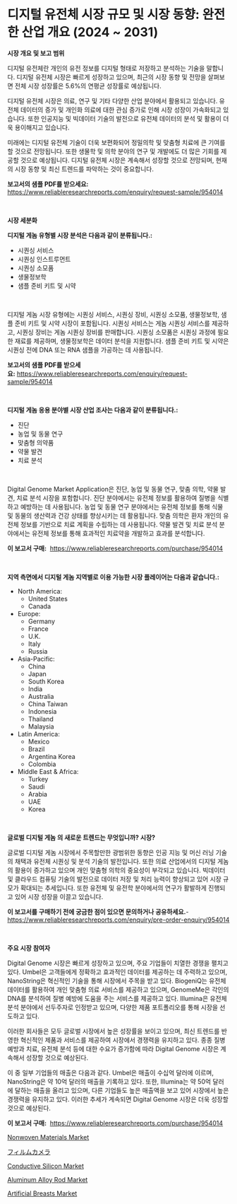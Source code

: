 <p><h1>디지털 유전체 시장 규모 및 시장 동향: 완전한 산업 개요 (2024 ~ 2031)</h1></p><p><strong>시장 개요 및 보고 범위</strong></p>
<p><p>디지털 유전체란 개인의 유전 정보를 디지털 형태로 저장하고 분석하는 기술을 말합니다. 디지털 유전체 시장은 빠르게 성장하고 있으며, 최근의 시장 동향 및 전망을 살펴보면 전체 시장 성장률은 5.6%의 연평균 성장률로 예상됩니다.</p><p>디지털 유전체 시장은 의료, 연구 및 기타 다양한 산업 분야에서 활용되고 있습니다. 유전체 데이터의 증가 및 개인화 의료에 대한 관심 증가로 인해 시장 성장이 가속화되고 있습니다. 또한 인공지능 및 빅데이터 기술의 발전으로 유전체 데이터의 분석 및 활용이 더욱 용이해지고 있습니다.</p><p>미래에는 디지털 유전체 기술이 더욱 보편화되어 정밀의학 및 맞춤형 치료에 큰 기여를 할 것으로 전망됩니다. 또한 생물학 및 의학 분야의 연구 및 개발에도 더 많은 기회를 제공할 것으로 예상됩니다. 디지털 유전체 시장은 계속해서 성장할 것으로 전망되며, 현재의 시장 동향 및 최신 트렌드를 파악하는 것이 중요합니다.</p></p>
<p><strong>보고서의 샘플 PDF를 받으세요:</strong> <a href="https://www.reliableresearchreports.com/enquiry/request-sample/954014">https://www.reliableresearchreports.com/enquiry/request-sample/954014</a></p>
<p>&nbsp;</p>
<p><strong>시장 세분화</strong></p>
<p><strong>디지털 게놈 유형별 시장 분석은 다음과 같이 분류됩니다.:</strong></p>
<p><ul><li>시퀀싱 서비스</li><li>시퀀싱 인스트루먼트</li><li>시퀀싱 소모품</li><li>생물정보학</li><li>샘플 준비 키트 및 시약</li></ul></p>
<p>&nbsp;</p>
<p><p>디지털 게놈 시장 유형에는 시퀀싱 서비스, 시퀀싱 장비, 시퀀싱 소모품, 생물정보학, 샘플 준비 키트 및 시약 시장이 포함됩니다. 시퀀싱 서비스는 게놈 시퀀싱 서비스를 제공하고, 시퀀싱 장비는 게놈 시퀀싱 장비를 판매합니다. 시퀀싱 소모품은 시퀀싱 과정에 필요한 재료를 제공하며, 생물정보학은 데이터 분석을 지원합니다. 샘플 준비 키트 및 시약은 시퀀싱 전에 DNA 또는 RNA 샘플을 가공하는 데 사용됩니다.</p></p>
<p><strong>보고서의 샘플 PDF를 받으세요:</strong>&nbsp;<a href="https://www.reliableresearchreports.com/enquiry/request-sample/954014">https://www.reliableresearchreports.com/enquiry/request-sample/954014</a></p>
<p>&nbsp;</p>
<p><strong> 디지털 게놈 응용 분야별 시장 산업 조사는 다음과 같이 분류됩니다.:</strong></p>
<p><ul><li>진단</li><li>농업 및 동물 연구</li><li>맞춤형 의약품</li><li>약물 발견</li><li>치료 분석</li></ul></p>
<p>&nbsp;</p>
<p><p>Digital Genome Market Application은 진단, 농업 및 동물 연구, 맞춤 의학, 약물 발견, 치료 분석 시장을 포함합니다. 진단 분야에서는 유전체 정보를 활용하여 질병을 식별하고 예방하는 데 사용됩니다. 농업 및 동물 연구 분야에서는 유전체 정보를 통해 식물 및 동물의 생산력과 건강 상태를 향상시키는 데 활용됩니다. 맞춤 의학은 환자 개인의 유전체 정보를 기반으로 치료 계획을 수립하는 데 사용됩니다. 약물 발견 및 치료 분석 분야에서는 유전체 정보를 통해 효과적인 치료약을 개발하고 효과를 분석합니다.</p></p>
<p><strong>이 보고서 구매:</strong>&nbsp; <a href="https://www.reliableresearchreports.com/purchase/954014">https://www.reliableresearchreports.com/purchase/954014</a></p>
<p>&nbsp;</p>
<p><strong>지역 측면에서 디지털 게놈 지역별로 이용 가능한 시장 플레이어는 다음과 같습니다.:</strong></p>
<p><ul>
    <li>
        North America:
        <ul>
            <li>United States</li>
            <li>Canada</li>
        </ul>
    </li>
    <li>
        Europe:
        <ul>
            <li>Germany</li>
            <li>France</li>
            <li>U.K.</li>
            <li>Italy</li>
            <li>Russia</li>
        </ul>
    </li>
    <li>
        Asia-Pacific:
        <ul>
            <li>China</li>
            <li>Japan</li>
            <li>South Korea</li>
            <li>India</li>
            <li>Australia</li>
            <li>China Taiwan</li>
            <li>Indonesia</li>
            <li>Thailand</li>
            <li>Malaysia</li>
        </ul>
    </li>
    <li>
        Latin America:
        <ul>
            <li>Mexico</li>
            <li>Brazil</li>
            <li>Argentina Korea</li>
            <li>Colombia</li>
        </ul>
    </li>
    <li>
        Middle East & Africa:
        <ul>
            <li>Turkey</li>
            <li>Saudi</li>
            <li>Arabia</li>
            <li>UAE</li>
            <li>Korea</li>
        </ul>
    </li>
    </ul></p>
<p>&nbsp;</p>
<p><strong>글로벌 디지털 게놈 의 새로운 트렌드는 무엇입니까? 시장?</strong></p>
<p><p>글로벌 디지털 게놈 시장에서 주목할만한 광범위한 동향은 인공 지능 및 머신 러닝 기술의 채택과 유전체 시퀀싱 및 분석 기술의 발전입니다. 또한 의료 산업에서의 디지털 게놈의 활용이 증가하고 있으며 개인 맞춤형 의학의 중요성이 부각되고 있습니다. 빅데이터 및 클라우드 컴퓨팅 기술의 발전으로 데이터 저장 및 처리 능력이 향상되고 있어 시장 규모가 확대되는 추세입니다. 또한 유전체 및 유전학 분야에서의 연구가 활발하게 진행되고 있어 시장 성장을 이끌고 있습니다.</p></p>
<p><strong>이 보고서를 구매하기 전에 궁금한 점이 있으면 문의하거나 공유하세요.</strong>- <a href="https://www.reliableresearchreports.com/enquiry/pre-order-enquiry/954014">https://www.reliableresearchreports.com/enquiry/pre-order-enquiry/954014</a></p>
<p>&nbsp;</p>
<p><strong>주요 시장 참여자</strong></p>
<p><p>Digital Genome 시장은 빠르게 성장하고 있으며, 주요 기업들이 치열한 경쟁을 펼치고 있다. Umbel은 고객들에게 정확하고 효과적인 데이터를 제공하는 데 주력하고 있으며, NanoString은 혁신적인 기술을 통해 시장에서 주목을 받고 있다. BiogeniQ는 유전체 데이터를 활용하여 개인 맞춤형 의료 서비스를 제공하고 있으며, GenomeMe은 각인의 DNA를 분석하여 질병 예방에 도움을 주는 서비스를 제공하고 있다. Illumina은 유전체 분석 분야에서 선두주자로 인정받고 있으며, 다양한 제품 포트폴리오를 통해 시장을 선도하고 있다.</p><p>이러한 회사들은 모두 글로벌 시장에서 높은 성장률을 보이고 있으며, 최신 트렌드를 반영한 혁신적인 제품과 서비스를 제공하여 시장에서 경쟁력을 유지하고 있다. 종종 질병 예방과 치료, 유전체 분석 등에 대한 수요가 증가함에 따라 Digital Genome 시장은 계속해서 성장할 것으로 예상된다.</p><p>이 중 일부 기업들의 매출은 다음과 같다. Umbel은 매출이 수십억 달러에 이르며, NanoString은 약 10억 달러의 매출을 기록하고 있다. 또한, Illumina는 약 50억 달러에 달하는 매출을 올리고 있으며, 다른 기업들도 높은 매출액을 보고 있어 시장에서 높은 경쟁력을 유지하고 있다. 이러한 추세가 계속되면 Digital Genome 시장은 더욱 성장할 것으로 예상된다.</p></p>
<p><strong>이 보고서 구매:</strong>&nbsp;&nbsp;<a href="https://www.reliableresearchreports.com/purchase/954014">https://www.reliableresearchreports.com/purchase/954014</a></p>
<p><p><a href="https://view.publitas.com/reportprime-1/nonwoven-materials-market-dynamics-2024-2031-also-about-its-market-trends-projections-and-opportunities/">Nonwoven Materials Market</a></p><p><a href="https://medium.com/@lorenzaschmeler/%E3%83%95%E3%82%A3%E3%83%AB%E3%83%A0%E3%82%AB%E3%83%A1%E3%83%A9%E5%B8%82%E5%A0%B4%E3%82%B7%E3%82%A7%E3%82%A2%E3%81%AE%E9%80%B2%E5%8C%96%E3%81%A8%E5%B8%82%E5%A0%B4%E6%88%90%E9%95%B7%E3%83%88%E3%83%AC%E3%83%B3%E3%83%892024%E5%B9%B4%E3%81%8B%E3%82%892031%E5%B9%B4%E3%81%BE%E3%81%A7-b13c7164a62e">フィルムカメラ</a></p><p><a href="https://issuu.com/reportprime-2/docs/conductive-silicon-market-size-2030.pptx">Conductive Silicon Market</a></p><p><a href="https://view.publitas.com/reportprime-1/aluminum-alloy-rod-market-size-growth-outlook-from-2024-to-2031-projecting-at-markets-trends-analysis-by-application-regional-outlook-and-revenue/">Aluminum Alloy Rod Market</a></p><p><a href="https://ivy-potential-64b.notion.site/Global-Artificial-Breasts-Market-Size-and-Market-Trends-Insights-and-Projections-from-2024-to-2031-bfdd640b8de649978fa8d48a1f8d63c2">Artificial Breasts Market</a></p></p>

